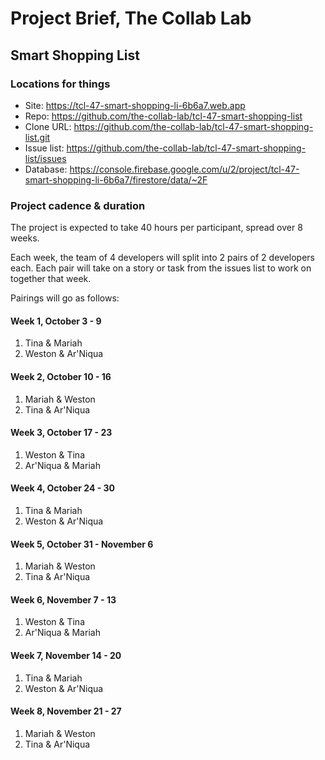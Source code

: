 # Project Brief, The Collab Lab

## Smart Shopping List

### Locations for things

- Site: https://tcl-47-smart-shopping-li-6b6a7.web.app
- Repo: https://github.com/the-collab-lab/tcl-47-smart-shopping-list
- Clone URL: https://github.com/the-collab-lab/tcl-47-smart-shopping-list.git
- Issue list: https://github.com/the-collab-lab/tcl-47-smart-shopping-list/issues
- Database: https://console.firebase.google.com/u/2/project/tcl-47-smart-shopping-li-6b6a7/firestore/data/~2F

### Project cadence & duration

The project is expected to take 40 hours per participant, spread over 8 weeks.

Each week, the team of 4 developers will split into 2 pairs of 2 developers each. Each pair will take on a story or task from the issues list to work on together that week.

Pairings will go as follows:

#### Week 1, October 3 - 9

1. Tina & Mariah
2. Weston & Ar'Niqua

#### Week 2, October 10 - 16

1. Mariah & Weston
2. Tina & Ar'Niqua

#### Week 3, October 17 - 23

1. Weston & Tina
2. Ar'Niqua & Mariah

#### Week 4, October 24 - 30

1. Tina & Mariah
2. Weston & Ar'Niqua

#### Week 5, October 31 - November 6

1. Mariah & Weston
2. Tina & Ar'Niqua

#### Week 6, November 7 - 13

1. Weston & Tina
2. Ar'Niqua & Mariah

#### Week 7, November 14 - 20

1. Tina & Mariah
2. Weston & Ar'Niqua

#### Week 8, November 21 - 27

1. Mariah & Weston
2. Tina & Ar'Niqua
